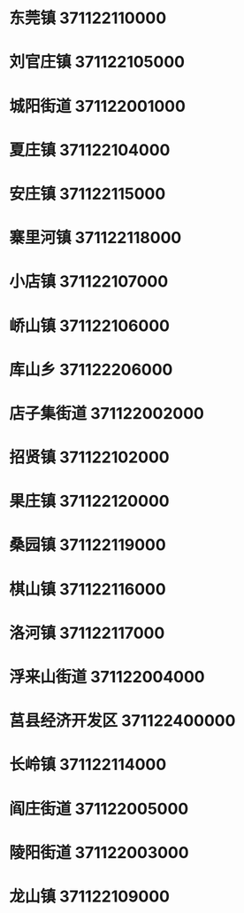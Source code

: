 # 东莞镇 371122110000
# 刘官庄镇 371122105000
# 城阳街道 371122001000
# 夏庄镇 371122104000
# 安庄镇 371122115000
# 寨里河镇 371122118000
# 小店镇 371122107000
# 峤山镇 371122106000
# 库山乡 371122206000
# 店子集街道 371122002000
# 招贤镇 371122102000
# 果庄镇 371122120000
# 桑园镇 371122119000
# 棋山镇 371122116000
# 洛河镇 371122117000
# 浮来山街道 371122004000
# 莒县经济开发区 371122400000
# 长岭镇 371122114000
# 阎庄街道 371122005000
# 陵阳街道 371122003000
# 龙山镇 371122109000
